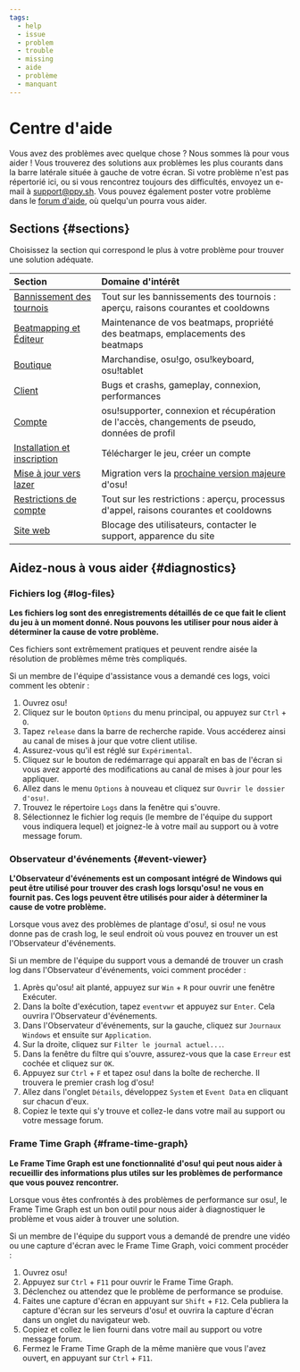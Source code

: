 ```yaml
---
tags:
  - help
  - issue
  - problem
  - trouble
  - missing
  - aide
  - problème
  - manquant
---
```


# Centre d'aide

Vous avez des problèmes avec quelque chose ? Nous sommes là pour vous aider ! Vous trouverez des solutions aux problèmes les plus courants dans la barre latérale située à gauche de votre écran. Si votre problème n'est pas répertorié ici, ou si vous rencontrez toujours des difficultés, envoyez un e-mail à [support@ppy.sh](mailto:support@ppy.sh). Vous pouvez également poster votre problème dans le [forum d'aide](https://osu.ppy.sh/community/forums/5), où quelqu'un pourra vous aider.

## Sections {#sections}

Choisissez la section qui correspond le plus à votre problème pour trouver une solution adéquate.

| Section | Domaine d'intérêt |
| :-- | :-- |
| [Bannissement des tournois](/wiki/Help_centre/Tournament_bans) | Tout sur les bannissements des tournois : aperçu, raisons courantes et cooldowns |
| [Beatmapping et Éditeur](/wiki/Help_centre/Beatmapping) | Maintenance de vos beatmaps, propriété des beatmaps, emplacements des beatmaps |
| [Boutique](/wiki/Help_centre/Store) | Marchandise, osu!go, osu!keyboard, osu!tablet |
| [Client](/wiki/Help_centre/Client) | Bugs et crashs, gameplay, connexion, performances |
| [Compte](/wiki/Help_centre/Account) | osu!supporter, connexion et récupération de l'accès, changements de pseudo, données de profil |
| [Installation et inscription](/wiki/Help_centre/Installation_and_registration) | Télécharger le jeu, créer un compte |
| [Mise à jour vers lazer](/wiki/Help_centre/Upgrading_to_lazer) | Migration vers la [prochaine version majeure](/wiki/Client/Release_stream/Lazer) d'osu! |
| [Restrictions de compte](/wiki/Help_centre/Account_restrictions) | Tout sur les restrictions : aperçu, processus d'appel, raisons courantes et cooldowns |
| [Site web](/wiki/Help_centre/Website) | Blocage des utilisateurs, contacter le support, apparence du site |

## Aidez-nous à vous aider {#diagnostics}

### Fichiers log {#log-files}

**Les fichiers log sont des enregistrements détaillés de ce que fait le client du jeu à un moment donné. Nous pouvons les utiliser pour nous aider à déterminer la cause de votre problème.**

Ces fichiers sont extrêmement pratiques et peuvent rendre aisée la résolution de problèmes même très compliqués.

Si un membre de l'équipe d'assistance vous a demandé ces logs, voici comment les obtenir :

1. Ouvrez osu!
2. Cliquez sur le bouton `Options` du menu principal, ou appuyez sur `Ctrl` + `O`.
3. Tapez `release` dans la barre de recherche rapide. Vous accéderez ainsi au canal de mises à jour que votre client utilise.
4. Assurez-vous qu'il est réglé sur `Expérimental`.
5. Cliquez sur le bouton de redémarrage qui apparaît en bas de l'écran si vous avez apporté des modifications au canal de mises à jour pour les appliquer.
6. Allez dans le menu `Options` à nouveau et cliquez sur `Ouvrir le dossier d'osu!`.
7. Trouvez le répertoire `Logs` dans la fenêtre qui s'ouvre.
8. Sélectionnez le fichier log requis (le membre de l'équipe du support vous indiquera lequel) et joignez-le à votre mail au support ou à votre message forum.

### Observateur d'événements {#event-viewer}

**L'Observateur d'événements est un composant intégré de Windows qui peut être utilisé pour trouver des crash logs lorsqu'osu! ne vous en fournit pas. Ces logs peuvent être utilisés pour aider à déterminer la cause de votre problème.**

Lorsque vous avez des problèmes de plantage d'osu!, si osu! ne vous donne pas de crash log, le seul endroit où vous pouvez en trouver un est l'Observateur d'événements.

Si un membre de l'équipe du support vous a demandé de trouver un crash log dans l'Observateur d'événements, voici comment procéder :

1. Après qu'osu! ait planté, appuyez sur `Win` + `R` pour ouvrir une fenêtre Exécuter.
2. Dans la boîte d'exécution, tapez `eventvwr` et appuyez sur `Enter`. Cela ouvrira l'Observateur d'événements.
3. Dans l'Observateur d'événements, sur la gauche, cliquez sur `Journaux Windows` et ensuite sur `Application`.
4. Sur la droite, cliquez sur `Filter le journal actuel...`.
5. Dans la fenêtre du filtre qui s'ouvre, assurez-vous que la case `Erreur` est cochée et cliquez sur `OK`.
6. Appuyez sur `Ctrl` + `F` et tapez osu! dans la boîte de recherche. Il trouvera le premier crash log d'osu!
7. Allez dans l'onglet `Détails`, développez `System` et `Event Data` en cliquant sur chacun d'eux.
8. Copiez le texte qui s'y trouve et collez-le dans votre mail au support ou votre message forum.

### Frame Time Graph {#frame-time-graph}

**Le Frame Time Graph est une fonctionnalité d'osu! qui peut nous aider à recueillir des informations plus utiles sur les problèmes de performance que vous pouvez rencontrer.**

Lorsque vous êtes confrontés à des problèmes de performance sur osu!, le Frame Time Graph est un bon outil pour nous aider à diagnostiquer le problème et vous aider à trouver une solution.

Si un membre de l'équipe du support vous a demandé de prendre une vidéo ou une capture d'écran avec le Frame Time Graph, voici comment procéder :

1. Ouvrez osu!
2. Appuyez sur `Ctrl` + `F11` pour ouvrir le Frame Time Graph.
3. Déclenchez ou attendez que le problème de performance se produise.
4. Faites une capture d'écran en appuyant sur `Shift` + `F12`. Cela publiera la capture d'écran sur les serveurs d'osu! et ouvrira la capture d'écran dans un onglet du navigateur web.
5. Copiez et collez le lien fourni dans votre mail au support ou votre message forum.
6. Fermez le Frame Time Graph de la même manière que vous l'avez ouvert, en appuyant sur `Ctrl` + `F11`.
